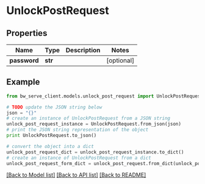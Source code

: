 # UnlockPostRequest


## Properties
Name | Type | Description | Notes
------------ | ------------- | ------------- | -------------
**password** | **str** |  | [optional] 

## Example

```python
from bw_serve_client.models.unlock_post_request import UnlockPostRequest

# TODO update the JSON string below
json = "{}"
# create an instance of UnlockPostRequest from a JSON string
unlock_post_request_instance = UnlockPostRequest.from_json(json)
# print the JSON string representation of the object
print UnlockPostRequest.to_json()

# convert the object into a dict
unlock_post_request_dict = unlock_post_request_instance.to_dict()
# create an instance of UnlockPostRequest from a dict
unlock_post_request_form_dict = unlock_post_request.from_dict(unlock_post_request_dict)
```
[[Back to Model list]](../README.md#documentation-for-models) [[Back to API list]](../README.md#documentation-for-api-endpoints) [[Back to README]](../README.md)


